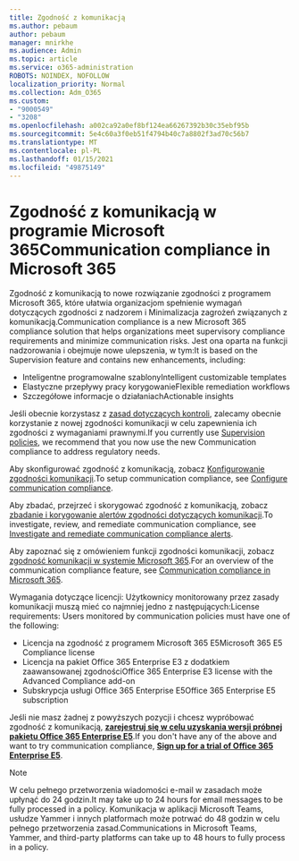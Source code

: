 ```yaml
---
title: Zgodność z komunikacją
ms.author: pebaum
author: pebaum
manager: mnirkhe
ms.audience: Admin
ms.topic: article
ms.service: o365-administration
ROBOTS: NOINDEX, NOFOLLOW
localization_priority: Normal
ms.collection: Adm_O365
ms.custom:
- "9000549"
- "3208"
ms.openlocfilehash: a002ca92a0ef8bf124ea66267392b30c35ebf95b
ms.sourcegitcommit: 5e4c60a3f0eb51f4794b40c7a8802f3ad70c56b7
ms.translationtype: MT
ms.contentlocale: pl-PL
ms.lasthandoff: 01/15/2021
ms.locfileid: "49875149"
---
```

# <a name="communication-compliance-in-microsoft-365"></a><span data-ttu-id="74504-102">Zgodność z komunikacją w programie Microsoft 365</span><span class="sxs-lookup"><span data-stu-id="74504-102">Communication compliance in Microsoft 365</span></span>

<span data-ttu-id="74504-103">Zgodność z komunikacją to nowe rozwiązanie zgodności z programem Microsoft 365, które ułatwia organizacjom spełnienie wymagań dotyczących zgodności z nadzorem i Minimalizacja zagrożeń związanych z komunikacją.</span><span class="sxs-lookup"><span data-stu-id="74504-103">Communication compliance is a new Microsoft 365 compliance solution that helps organizations meet supervisory compliance requirements and minimize communication risks.</span></span> <span data-ttu-id="74504-104">Jest ona oparta na funkcji nadzorowania i obejmuje nowe ulepszenia, w tym:</span><span class="sxs-lookup"><span data-stu-id="74504-104">It is based on the Supervision feature and contains new enhancements, including:</span></span>

- <span data-ttu-id="74504-105">Inteligentne programowalne szablony</span><span class="sxs-lookup"><span data-stu-id="74504-105">Intelligent customizable templates</span></span>
- <span data-ttu-id="74504-106">Elastyczne przepływy pracy korygowanie</span><span class="sxs-lookup"><span data-stu-id="74504-106">Flexible remediation workflows</span></span>
- <span data-ttu-id="74504-107">Szczegółowe informacje o działaniach</span><span class="sxs-lookup"><span data-stu-id="74504-107">Actionable insights</span></span>

<span data-ttu-id="74504-108">Jeśli obecnie korzystasz z [zasad dotyczących kontroli](https://docs.microsoft.com/microsoft-365/compliance/supervision-policies), zalecamy obecnie korzystanie z nowej zgodności komunikacji w celu zapewnienia ich zgodności z wymaganiami prawnymi.</span><span class="sxs-lookup"><span data-stu-id="74504-108">If you currently use [Supervision policies](https://docs.microsoft.com/microsoft-365/compliance/supervision-policies), we recommend that you now use the new Communication compliance to address regulatory needs.</span></span>

<span data-ttu-id="74504-109">Aby skonfigurować zgodność z komunikacją, zobacz [Konfigurowanie zgodności komunikacji](https://docs.microsoft.com/microsoft-365/compliance/communication-compliance-configure).</span><span class="sxs-lookup"><span data-stu-id="74504-109">To setup communication compliance, see [Configure communication compliance](https://docs.microsoft.com/microsoft-365/compliance/communication-compliance-configure).</span></span>

<span data-ttu-id="74504-110">Aby zbadać, przejrzeć i skorygować zgodność z komunikacją, zobacz [zbadanie i korygowanie alertów zgodności dotyczących komunikacji](https://docs.microsoft.com/microsoft-365/compliance/communication-compliance-investigate-remediate).</span><span class="sxs-lookup"><span data-stu-id="74504-110">To investigate, review, and remediate communication compliance, see [Investigate and remediate communication compliance alerts](https://docs.microsoft.com/microsoft-365/compliance/communication-compliance-investigate-remediate).</span></span>

<span data-ttu-id="74504-111">Aby zapoznać się z omówieniem funkcji zgodności komunikacji, zobacz [zgodność komunikacji w systemie Microsoft 365](https://docs.microsoft.com/microsoft-365/compliance/communication-compliance).</span><span class="sxs-lookup"><span data-stu-id="74504-111">For an overview of the communication compliance feature, see [Communication compliance in Microsoft 365](https://docs.microsoft.com/microsoft-365/compliance/communication-compliance).</span></span>

<span data-ttu-id="74504-112">Wymagania dotyczące licencji: Użytkownicy monitorowany przez zasady komunikacji muszą mieć co najmniej jedno z następujących:</span><span class="sxs-lookup"><span data-stu-id="74504-112">License requirements: Users monitored by communication policies must have one of the following:</span></span>

- <span data-ttu-id="74504-113">Licencja na zgodność z programem Microsoft 365 E5</span><span class="sxs-lookup"><span data-stu-id="74504-113">Microsoft 365 E5 Compliance license</span></span>
- <span data-ttu-id="74504-114">Licencja na pakiet Office 365 Enterprise E3 z dodatkiem zaawansowanej zgodności</span><span class="sxs-lookup"><span data-stu-id="74504-114">Office 365 Enterprise E3 license with the Advanced Compliance add-on</span></span>
- <span data-ttu-id="74504-115">Subskrypcja usługi Office 365 Enterprise E5</span><span class="sxs-lookup"><span data-stu-id="74504-115">Office 365 Enterprise E5 subscription</span></span>

<span data-ttu-id="74504-116">Jeśli nie masz żadnej z powyższych pozycji i chcesz wypróbować zgodność z komunikacją, **[zarejestruj się w celu uzyskania wersji próbnej pakietu Office 365 Enterprise E5](https://go.microsoft.com/fwlink/p/?LinkID=698279)**.</span><span class="sxs-lookup"><span data-stu-id="74504-116">If you don't have any of the above and want to try communication compliance, **[Sign up for a trial of Office 365 Enterprise E5](https://go.microsoft.com/fwlink/p/?LinkID=698279)**.</span></span>

> [!NOTE]
> <span data-ttu-id="74504-117">W celu pełnego przetworzenia wiadomości e-mail w zasadach może upłynąć do 24 godzin.</span><span class="sxs-lookup"><span data-stu-id="74504-117">It may take up to 24 hours for email messages to be fully processed in a policy.</span></span> <span data-ttu-id="74504-118">Komunikacja w aplikacji Microsoft Teams, usłudze Yammer i innych platformach może potrwać do 48 godzin w celu pełnego przetworzenia zasad.</span><span class="sxs-lookup"><span data-stu-id="74504-118">Communications in Microsoft Teams, Yammer, and third-party platforms can take up to 48 hours to fully process in a policy.</span></span>
